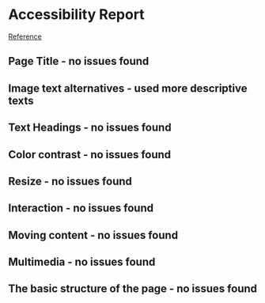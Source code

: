 # Accessibility Report

[Reference](https://www.w3.org/WAI/test-evaluate/preliminary/)

## Page Title - no issues found

## Image text alternatives - used more descriptive texts

## Text Headings - no issues found

## Color contrast - no issues found

## Resize - no issues found

## Interaction - no issues found

## Moving content - no issues found

## Multimedia - no issues found

## The basic structure of the page - no issues found
